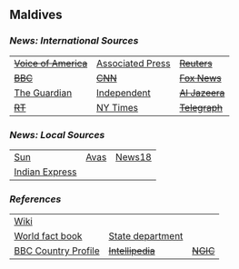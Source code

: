 ## Maldives ##

### _News: International Sources_ ###
|   |   |   |
| --- | --- | --- |
| [~~Voice of America~~]() | [Associated Press](https://apnews.com/Maldives) | [~~Reuters~~]() |
| [~~BBC~~]() | [~~CNN~~]() | [~~Fox News~~]() |
| [The Guardian](https://www.theguardian.com/world/maldives)  | [Independent](https://www.independent.co.uk/topic/Maldives?CMP=ILC-refresh) | [~~Al Jazeera~~]() |
| [~~RT~~]() | [NY Times](https://www.nytimes.com/topic/destination/maldives) | [~~Telegraph~~]() |

### _News: Local Sources_ ###
|   |   |   |
| --- | --- | --- |
| [Sun](https://en.sun.mv/) | [Avas](https://avas.mv/en) | [News18](https://www.news18.com/newstopics/maldives.html) |
| [Indian Express](https://indianexpress.com/about/maldives/) |  |  |


### _References_ ###
|   |   |   |
| --- | --- | --- |
| [Wiki](https://en.wikipedia.org/wiki/Maldives) | 
[World fact book](https://www.cia.gov/library/publications/resources/the-world-factbook/geos/mv.html) | [State department](https://www.state.gov/countries-areas/maldives/) |
| [BBC Country Profile](https://www.bbc.com/news/world-south-asia-12651486) | [~~Intellipedia~~]() | [~~NGIC~~]() |
